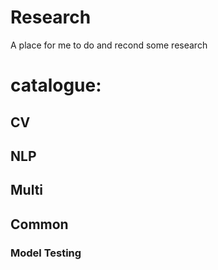 # Research
A place for me to do and recond some research
# catalogue:  
## CV  
## NLP  
## Multi  
## Common  
### Model Testing  
